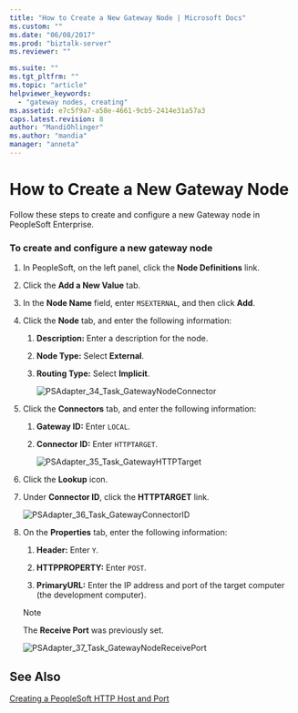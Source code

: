 ```yaml
---
title: "How to Create a New Gateway Node | Microsoft Docs"
ms.custom: ""
ms.date: "06/08/2017"
ms.prod: "biztalk-server"
ms.reviewer: ""

ms.suite: ""
ms.tgt_pltfrm: ""
ms.topic: "article"
helpviewer_keywords: 
  - "gateway nodes, creating"
ms.assetid: e7c5f9a7-a58e-4661-9cb5-2414e31a57a3
caps.latest.revision: 8
author: "MandiOhlinger"
ms.author: "mandia"
manager: "anneta"
---
```

# How to Create a New Gateway Node
Follow these steps to create and configure a new Gateway node in PeopleSoft Enterprise.  
  
### To create and configure a new gateway node  
  
1. In PeopleSoft, on the left panel, click the **Node Definitions** link.  
  
2. Click the **Add a New Value** tab.  
  
3. In the **Node Name** field, enter `MSEXTERNAL`, and then click **Add**.  
  
4. Click the **Node** tab, and enter the following information:  
  
   1. **Description:** Enter a description for the node.  
  
   2. **Node Type:** Select **External**.  
  
   3. **Routing Type:** Select **Implicit**.  
  
      ![](../core/media/psadapter-34-task-gatewaynodeconnector.gif "PSAdapter_34_Task_GatewayNodeConnector")  
  
5. Click the **Connectors** tab, and enter the following information:  
  
   1. **Gateway ID:** Enter `LOCAL`.  
  
   2. **Connector ID:** Enter `HTTPTARGET`.  
  
      ![](../core/media/psadapter-35-task-gatewayhttptarget.gif "PSAdapter_35_Task_GatewayHTTPTarget")  
  
6. Click the **Lookup** icon.  
  
7. Under **Connector ID**, click the **HTTPTARGET** link.  
  
    ![](../core/media/psadapter-36-task-gatewayconnectorid.gif "PSAdapter_36_Task_GatewayConnectorID")  
  
8. On the **Properties** tab, enter the following information:  
  
   1.  **Header:** Enter `Y`.  
  
   2.  **HTTPPROPERTY:** Enter `POST`.  
  
   3.  **PrimaryURL:** Enter the IP address and port of the target computer (the development computer).  
  
   > [!NOTE]
   >  The **Receive Port** was previously set.  
  
    ![](../core/media/psadapter-37-task-gatewaynodereceiveport.gif "PSAdapter_37_Task_GatewayNodeReceivePort")  
  
## See Also  
 [Creating a PeopleSoft HTTP Host and Port](../core/creating-a-peoplesoft-http-host-and-port.md)